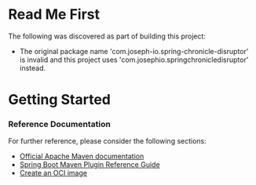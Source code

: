 # Read Me First
The following was discovered as part of building this project:

* The original package name 'com.joseph-io.spring-chronicle-disruptor' is invalid and this project uses 'com.josephio.springchronicledisruptor' instead.

# Getting Started

### Reference Documentation
For further reference, please consider the following sections:

* [Official Apache Maven documentation](https://maven.apache.org/guides/index.html)
* [Spring Boot Maven Plugin Reference Guide](https://docs.spring.io/spring-boot/docs/2.7.5/maven-plugin/reference/html/)
* [Create an OCI image](https://docs.spring.io/spring-boot/docs/2.7.5/maven-plugin/reference/html/#build-image)

